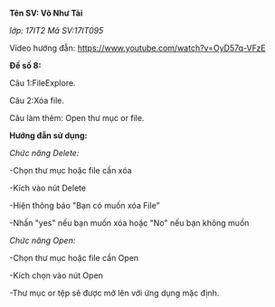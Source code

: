 **Tên SV: Võ Như Tài**

*lớp: 17IT2    Mã SV:17IT095*

Video hướng đẫn: https://www.youtube.com/watch?v=OyD57q-VFzE


  **Đề số 8:**
  
Câu 1:FileExplore.

Câu 2:Xóa file.

Câu làm thêm: Open thư mục or file.


**Hướng đẫn sử dụng:**

*Chức năng Delete:*

  -Chọn thư mục hoặc file cần xóa
  
  -Kích vào nút Delete
  
  -Hiện thông báo "Bạn có muốn xóa File"
  
  -Nhấn "yes" nếu bạn muốn xóa hoặc "No" nếu bạn không muốn
  
*Chức năng Open:*

  -Chọn thư mục hoặc file cần Open
  
  -Kích chọn vào nút Open
  
  -Thư mục or tệp sẽ được mở lên với ứng dụng mặc định.
  



